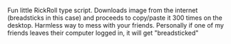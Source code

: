 Fun little RickRoll type script. Downloads image from the internet (breadsticks in this case) and proceeds to copy/paste it 300 times on the desktop. Harmless way to mess with your friends.
Personally if one of my friends leaves their computer logged in, it will get "breadsticked"
